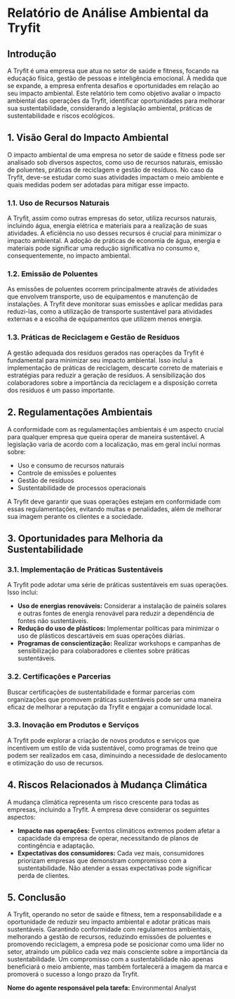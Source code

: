 # Relatório de Análise Ambiental da Tryfit

## Introdução

A Tryfit é uma empresa que atua no setor de saúde e fitness, focando na educação física, gestão de pessoas e inteligência emocional. À medida que se expande, a empresa enfrenta desafios e oportunidades em relação ao seu impacto ambiental. Este relatório tem como objetivo avaliar o impacto ambiental das operações da Tryfit, identificar oportunidades para melhorar sua sustentabilidade, considerando a legislação ambiental, práticas de sustentabilidade e riscos ecológicos.

## 1. Visão Geral do Impacto Ambiental

O impacto ambiental de uma empresa no setor de saúde e fitness pode ser analisado sob diversos aspectos, como uso de recursos naturais, emissão de poluentes, práticas de reciclagem e gestão de resíduos. No caso da Tryfit, deve-se estudar como suas atividades impactam o meio ambiente e quais medidas podem ser adotadas para mitigar esse impacto.

### 1.1. Uso de Recursos Naturais

A Tryfit, assim como outras empresas do setor, utiliza recursos naturais, incluindo água, energia elétrica e materiais para a realização de suas atividades. A eficiência no uso desses recursos é crucial para minimizar o impacto ambiental. A adoção de práticas de economia de água, energia e materiais pode significar uma redução significativa no consumo e, consequentemente, no impacto ambiental.

### 1.2. Emissão de Poluentes

As emissões de poluentes ocorrem principalmente através de atividades que envolvem transporte, uso de equipamentos e manutenção de instalações. A Tryfit deve monitorar suas emissões e aplicar medidas para reduzi-las, como a utilização de transporte sustentável para atividades externas e a escolha de equipamentos que utilizem menos energia.

### 1.3. Práticas de Reciclagem e Gestão de Resíduos

A gestão adequada dos resíduos gerados nas operações da Tryfit é fundamental para minimizar seu impacto ambiental. Isso inclui a implementação de práticas de reciclagem, descarte correto de materiais e estratégias para reduzir a geração de resíduos. A sensibilização dos colaboradores sobre a importância da reciclagem e a disposição correta dos resíduos é um passo importante.

## 2. Regulamentações Ambientais

A conformidade com as regulamentações ambientais é um aspecto crucial para qualquer empresa que queira operar de maneira sustentável. A legislação varia de acordo com a localização, mas em geral inclui normas sobre:

- Uso e consumo de recursos naturais
- Controle de emissões e poluentes
- Gestão de resíduos
- Sustentabilidade de processos operacionais

A Tryfit deve garantir que suas operações estejam em conformidade com essas regulamentações, evitando multas e penalidades, além de melhorar sua imagem perante os clientes e a sociedade.

## 3. Oportunidades para Melhoria da Sustentabilidade

### 3.1. Implementação de Práticas Sustentáveis

A Tryfit pode adotar uma série de práticas sustentáveis em suas operações. Isso inclui:

- **Uso de energias renováveis:** Considerar a instalação de painéis solares e outras fontes de energia renovável para reduzir a dependência de fontes não sustentáveis.
- **Redução do uso de plásticos:** Implementar políticas para minimizar o uso de plásticos descartáveis em suas operações diárias.
- **Programas de conscientização:** Realizar workshops e campanhas de sensibilização para colaboradores e clientes sobre práticas sustentáveis.

### 3.2. Certificações e Parcerias

Buscar certificações de sustentabilidade e formar parcerias com organizações que promovem práticas sustentáveis pode ser uma maneira eficaz de melhorar a reputação da Tryfit e engajar a comunidade local.

### 3.3. Inovação em Produtos e Serviços

A Tryfit pode explorar a criação de novos produtos e serviços que incentivem um estilo de vida sustentável, como programas de treino que podem ser realizados em casa, diminuindo a necessidade de deslocamento e otimização do uso de recursos.

## 4. Riscos Relacionados à Mudança Climática

A mudança climática representa um risco crescente para todas as empresas, incluindo a Tryfit. A empresa deve considerar os seguintes aspectos:

- **Impacto nas operações:** Eventos climáticos extremos podem afetar a capacidade da empresa de operar, necessitando de planos de contingência e adaptação.
- **Expectativas dos consumidores:** Cada vez mais, consumidores priorizam empresas que demonstram compromisso com a sustentabilidade. Não atender a essas expectativas pode significar perda de clientes.

## 5. Conclusão

A Tryfit, operando no setor de saúde e fitness, tem a responsabilidade e a oportunidade de reduzir seu impacto ambiental e adotar práticas mais sustentáveis. Garantindo conformidade com regulamentos ambientais, melhorando a gestão de recursos, reduzindo emissões de poluentes e promovendo reciclagem, a empresa pode se posicionar como uma líder no setor, atraindo um público cada vez mais consciente sobre a importância da sustentabilidade. Um compromisso com a sustentabilidade não apenas beneficiará o meio ambiente, mas também fortalecerá a imagem da marca e promoverá o sucesso a longo prazo da Tryfit.

**Nome do agente responsável pela tarefa:** Environmental Analyst